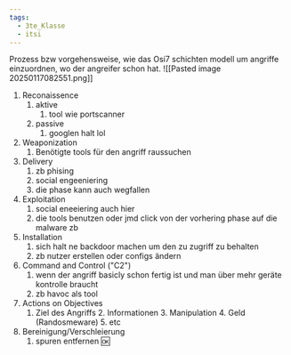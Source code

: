 ```yaml
---
tags:
  - 3te_Klasse
  - itsi
---
```

Prozess bzw vorgehensweise, wie das Osi7 schichten modell um angriffe einzuordnen, wo der angreifer schon hat.
![[Pasted image 20250117082551.png]]
1. Reconaissence
	1. aktive
		1. tool wie portscanner
	2. passive
		1. googlen halt lol
2. Weaponization
	1. Benötigte tools für den angriff raussuchen
3. Delivery
	1. zb phising
	2. social engeeniering
	3. die phase kann auch wegfallen
4. Exploitation
	1. social eneeiering auch hier
	2. die tools benutzen oder jmd click von der vorhering phase auf die malware zb
5. Installation
	1. sich halt ne backdoor machen um den zu zugriff zu behalten
	2. zb nutzer erstellen oder configs ändern
6. Command and Control ("C2")
	1. wenn der angriff basicly schon fertig ist und man über mehr geräte kontrolle braucht
	2. zb havoc als tool
7. Actions on Objectives
	1. Ziel des Angriffs 
		2. Informationen 
		3. Manipulation
		4. Geld (Randosmeware)
		5. etc
8. Bereinigung/Verschleierung
	1. spuren entfernen :ok: